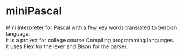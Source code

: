 # miniPascal
Mini interpreter for Pascal with a few key words translated to Serbian language.\
It is a project for college course Compiling programming languages. \
It uses Flex for the lexer and Bison for the parser.

